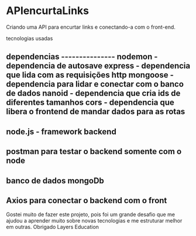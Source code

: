 # APIencurtaLinks
Criando uma API para encurtar links e conectando-a com o front-end.

tecnologias usadas

dependencias ---------------
nodemon - dependencia de autosave
express - dependencia que lida com as requisições http
mongoose - dependencia para lidar e conectar com o banco de dados
nanoid - dependencia que cria ids de diferentes tamanhos
cors - dependencia que libera o frontend de mandar dados para as rotas
----------------------------
node.js - framework backend
----------------------------
postman para testar o backend somente com o node
----------------------------
banco de dados mongoDb
----------------------------
Axios para conectar o backend com o front
----------------------------

Gostei muito de fazer este projeto, pois foi um grande desafio que me ajudou a aprender muito sobre novas tecnologias e me estruturar melhor em outras.
Obrigado Layers Education
